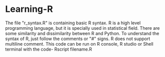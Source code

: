 # Learning-R

The file "r_syntax.R" is containing basic R syntax. R is a high level programming language, but it is specially used in statistical field. There are some similarity and dissimilarity between R and Python. To understand the syntax of R, just follow the comments or "#" signs. R does not support multiline comment. This code can be run on R console, R studio or Shell terminal with the code-
Rscript filename.R
